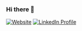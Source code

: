 ### Hi there 👋

<!--
**shaft49/shaft49** is a ✨ _special_ ✨ repository because its `README.md` (this file) appears on your GitHub profile.

Here are some ideas to get you started:

- 🔭 I’m currently working on ...
- 🌱 I’m currently learning ...
- 👯 I’m looking to collaborate on ...
- 🤔 I’m looking for help with ...
- 💬 Ask me about ...
- 📫 How to reach me: ...
- 😄 Pronouns: ...
- ⚡ Fun fact: ...
-->
[![Website](https://img.shields.io/badge/web-shaft49.github.io-blue)](https://shaft49.github.io)
[![LinkedIn Profile](https://img.shields.io/badge/LinkedIn-Shafiul%20Islam-green)](https://www.linkedin.com/in/md-shafiul-islam-a34587107/)
